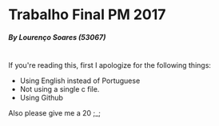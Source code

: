 # Trabalho Final PM 2017
##### By Lourenço Soares (53067)
#
#
If you're reading this, first I apologize for the following things:

* Using English instead of Portuguese
* Not using a single c file.
* Using Github

Also please give me a 20 ;_; 